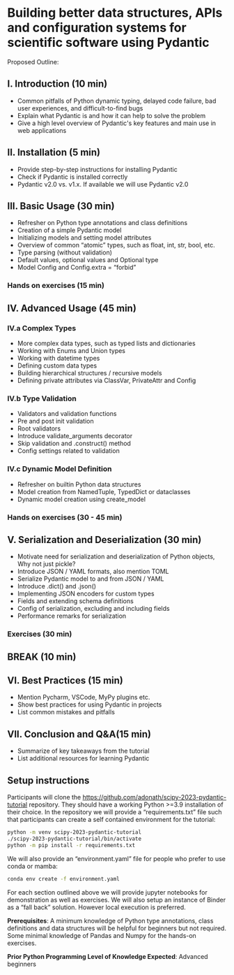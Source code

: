 # Building better data structures, APIs and configuration systems for scientific software using Pydantic

Proposed Outline:

## I. Introduction (10 min)
 * Common pitfalls of Python dynamic typing, delayed code failure, bad user experiences, and difficult-to-find bugs
 * Explain what Pydantic is and how it can help to solve the problem
 * Give a high level overview of Pydantic's key features and main use in web applications

## II. Installation (5 min)

* Provide step-by-step instructions for installing Pydantic
* Check if Pydantic is installed correctly
* Pydantic v2.0 vs. v1.x. If available we will use Pydantic v2.0

## III. Basic Usage (30 min)

* Refresher on Python type annotations and class definitions
* Creation of a simple Pydantic model
* Initializing models and setting model attributes
* Overview of common “atomic” types, such as float, int, str, bool, etc.
* Type parsing (without validation)
* Default values, optional values and Optional type
* Model Config and Config.extra = “forbid”

### Hands on exercises (15 min)

## IV. Advanced Usage (45 min)

### IV.a Complex Types

* More complex data types, such as typed lists and dictionaries
* Working with Enums and Union types
* Working with datetime types
* Defining custom data types
* Building hierarchical structures / recursive models
* Defining private attributes via ClassVar, PrivateAttr and Config 

### IV.b Type Validation

* Validators and validation functions
* Pre and post init validation 
* Root validators
* Introduce validate_arguments decorator
* Skip validation and .construct() method
* Config settings related to validation

### IV.c Dynamic Model Definition

* Refresher on builtin Python data structures
* Model creation from NamedTuple, TypedDict or dataclasses
* Dynamic model creation using create_model

### Hands on exercises (30 - 45 min)

## V. Serialization and Deserialization (30 min)

* Motivate need for serialization and deserialization of Python objects, Why not just pickle?
* Introduce JSON / YAML formats, also mention TOML
* Serialize Pydantic model to and from JSON / YAML
* Introduce .dict() and .json()
* Implementing JSON encoders for custom types
* Fields and extending schema definitions
* Config of serialization, excluding and including fields 
* Performance remarks for serialization

### Exercises (30 min)

## BREAK (10 min)

## VI. Best Practices (15 min)

* Mention Pycharm, VSCode, MyPy plugins etc.
* Show best practices for using Pydantic in projects
* List common mistakes and pitfalls

## VII. Conclusion and Q&A(15 min)

* Summarize of key takeaways from the tutorial
* List additional resources for learning Pydantic

## Setup instructions

Participants will clone the https://github.com/adonath/scipy-2023-pydantic-tutorial repository. They should have a working Python >=3.9 installation of their choice. In the repository we will provide a “requirements.txt” file such that participants can create a self contained environment for the tutorial:

```bash
python -m venv scipy-2023-pydantic-tutorial
./scipy-2023-pydantic-tutorial/bin/activate
python -m pip install -r requirements.txt
```

We will also provide an “environment.yaml” file for people who prefer to use conda or mamba:

```bash
conda env create -f environment.yaml
```

For each section outlined above we will provide jupyter notebooks for demonstration as well as exercises. We will also setup an instance of Binder as a “fall back” solution. However local execution is preferred.

**Prerequisites**: A minimum knowledge of Python type annotations, class definitions and data structures will be helpful for beginners but not required. Some minimal knowledge of Pandas and Numpy for the hands-on exercises.

**Prior Python Programming Level of Knowledge Expected**: Advanced beginners
